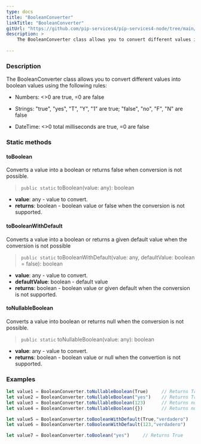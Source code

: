 ```yaml
---
type: docs
title: "BooleanConverter"
linkTitle: "BooleanConverter"
gitUrl: "https://github.com/pip-services4/pip-services4-node/tree/main/pip-services4-commons-node"
description: > 
    The BooleanConverter class allows you to convert different values into boolean values using extended conversion rules.
    
---
```


### Description    

The BooleanConverter class allows you to convert different values into boolean values using the following rules:

- Numbers: <>0 are true, =0 are false
    
- Strings: "true", "yes", "T", "Y", "1" are true; "false", "no", "F", "N" are false

- DateTime: <>0 total milliseconds are true, =0 are false


### Static methods

#### toBoolean
Converts a value into a boolean or returns false when conversion is not possible.

> `public static` toBoolean(value: any): boolean

- **value**: any - value to convert.
- **returns**: boolean - boolean value or false when the conversion is not supported.

#### toBooleanWithDefault
Converts a value into a boolean or returns a given default value when the conversion is not possible

> `public static` toBooleanWithDefault(value: any, defaultValue: boolean = false): boolean

- **value**: any - value to convert.
- **defaultValue**: boolean - default value
- **returns**: boolean - boolean value or given default when the conversion is not supported.


#### toNullableBoolean
Converts a value into boolean or returns null when the conversion is not possible.

> `public static` toNullableBoolean(value: any): boolean

- **value**: any - value to convert.
- **returns**: boolean - boolean value or null when the convertion is not supported.

### Examples

```typescript
let value1 = BooleanConverter.toNullableBoolean(True)     // Returns True
let value2 = BooleanConverter.toNullableBoolean("yes")    // Returns True
let value3 = BooleanConverter.toNullableBoolean(123)      // Returns null
let value4 = BooleanConverter.toNullableBoolean({})       // Returns null

let value5 = BooleanConverter.toBooleanWithDefault(True,"verdadero")     // Returns True
let value6 = BooleanConverter.toBooleanWithDefault(123,"verdadero")      // Returns verdadero

let value7 = BooleanConverter.toBoolean("yes")     // Returns True

```
